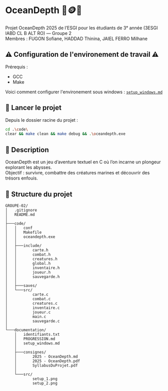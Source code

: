 # OceanDepth 🤿🪙🐙

Projet OceanDepth 2025 de l’ESGI pour les étudiants de 3ᵉ année (3ESGI IABD CL B ALT RO) — Groupe 2  
Membres : FUGON Sofiane, HADDAD Thinina, JAIEL FERRO Milhane


## ⚠️ Configuration de l'environement de travail ⚠️

Prérequis :

- GCC
- Make

Voici comment configurer l'environement sous windows : [`setup_windows.md`](./documentation/setup_windows.md)

## 🚀 Lancer le projet

Depuis le dossier racine du projet :

```bash
cd .\code\
clear && make clean && make debug && .\oceandepth.exe
```

## 📖 Description

OceanDepth est un jeu d’aventure textuel en C où l’on incarne un plongeur explorant les abysses.  
Objectif : survivre, combattre des créatures marines et découvrir des trésors enfouis.

## 📂 Structure du projet

```
GROUPE-02/
│   .gitignore
│   README.md
│   
├───code/
│   │   conf
│   │   Makefile
│   │   oceandepth.exe
│   │
│   ├───include/
│   │       carte.h
│   │       combat.h
│   │       creatures.h
│   │       global.h
│   │       inventaire.h
│   │       joueur.h
│   │       sauvegarde.h
│   │
│   ├───saves/
│   └───src/
│           carte.c
│           combat.c
│           creatures.c
│           inventaire.c
│           joueur.c
│           main.c
│           sauvegarde.c
│
└───documentation/
    │   identifiants.txt
    │   PROGRESSION.md
    │   setup_windows.md
    │
    ├───consignes/
    │       2025 - OceanDepth.md
    │       2025 - OceanDepth.pdf
    │       SyllabusDuProjet.pdf
    │
    └───src/
            setup_1.png
            setup_2.png
```
